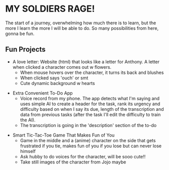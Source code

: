# MY SOLDIERS RAGE!

The start of a journey, overwhelming how much there is to learn, but the more I learn the more I will be able to do. So many possibilities from here, gonna be fun.

## Fun Projects

- A love letter: Website (html) that looks like a letter for Anthony. A letter when clicked a character comes out w flowers.
  - When mouse hovers over the character, it turns its back and blushes
  - When clicked says 'ouch' or smt
  - Cute dynamic background w hearts

* Extra Convenient To-Do App
  * Voice record from my phone. The app detects what I'm saying and uses simple AI to create a header for the task, rank its urgency and difficulty based on when I say its due, length of the transcription and data from previous tasks (after the task I'll edit the difficulty to train the AI).
  *  The transcription is going in the 'description' section of the to-do

- Smart Tic-Tac-Toe Game That Makes Fun of You
  - Game in the middle and a (anime) character on the side that gets frustrated if you tie, makes fun of you if you lose but can never lose himself
  - Ask hubby to do voices for the character, will be sooo cute!!
  - Take still images of the character from Jojo maybe
